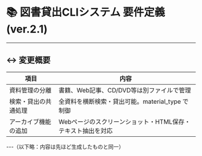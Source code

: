 
# 📚 図書貸出CLIシステム 要件定義 (ver.2.1)

---

## ↔️ 変更概要

| 項目 | 内容 |
|--------|------|
| 資料管理の分離 | 書籍、Web記事、CD/DVD等は別ファイルで管理 |
| 検索・貸出の共通処理 | 全資料を横断検索・貸出可能。material_type で制御 |
| アーカイブ機能の追加 | Webページのスクリーンショット・HTML保存・テキスト抽出を対応 |

---（以下略：内容は先ほど生成したものと同一）